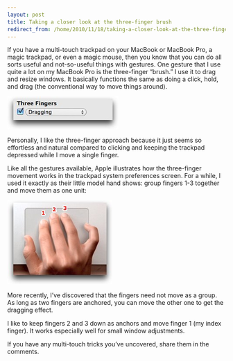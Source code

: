 ```yaml
---
layout: post
title: Taking a closer look at the three-finger brush
redirect_from: /home/2010/11/18/taking-a-closer-look-at-the-three-finger-brush/index.html
---
```

<p>If you have a multi-touch trackpad on your MacBook or MacBook Pro, a magic trackpad, or even a magic mouse, then you know that you can do all sorts useful and not-so-useful things with gestures.
One gesture that I use quite a lot on my MacBook Pro is the three-finger “brush.”  I use it to drag and resize windows. It basically functions the same as doing a click, hold, and drag (the conventional way to move things around).</p>
<p><a href="/img/3finger-drag-pe.jpg"><img class="aligncenter size-full wp-image-2192" title="3finger-drag-pe" src="/img/3finger-drag-pe.jpg" alt="" width="256" height="76" /></a></p>
<p>Personally, I like the three-finger approach because it just seems so effortless and natural compared to clicking and keeping the trackpad depressed while I move a single finger.</p>
<p>Like all the gestures available, Apple illustrates how the three-finger movement works in the trackpad system preferences screen.  For a while, I used it exactly as their little model hand shows: group fingers 1-3 together and move them as one unit:</p>
<p><a href="/img/3finger-pe.jpg"><img class="aligncenter size-full wp-image-2193" title="3finger-pe" src="/img/3finger-pe.jpg" alt="" width="242" height="194" /></a></p>
<p>More recently, I’ve discovered that the fingers need not move as a group.  As long as two fingers are anchored, you can move the other one to get the dragging effect.</p>
<p>I like to keep fingers 2 and 3 down as anchors and move finger 1 (my index finger).  It works especially well for small window adjustments.</p>
<p>If you have any multi-touch tricks you’ve uncovered, share them in the comments.</p>
